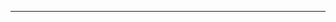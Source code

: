 <!--
CO_OP_TRANSLATOR_METADATA:
{
  "original_hash": "4bdff5070d182c64143dfe5a581d0ec7",
  "translation_date": "2025-08-28T18:27:32+00:00",
  "source_file": "02-SetupDevEnvironment/README.md",
  "language_code": "mr"
}
-->


---

